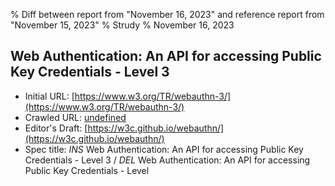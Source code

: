 % Diff between report from "November 16, 2023" and reference report from "November 15, 2023"
% Strudy
% November 16, 2023

## Web Authentication: An API for accessing Public Key Credentials - Level 3

- Initial URL: [https://www.w3.org/TR/webauthn-3/](https://www.w3.org/TR/webauthn-3/)
- Crawled URL: [undefined](undefined)
- Editor's Draft: [https://w3c.github.io/webauthn/](https://w3c.github.io/webauthn/)
- Spec title: *INS* Web Authentication: An API for accessing Public Key Credentials - Level 3 / *DEL* Web Authentication: An API for accessing Public Key Credentials - Level



